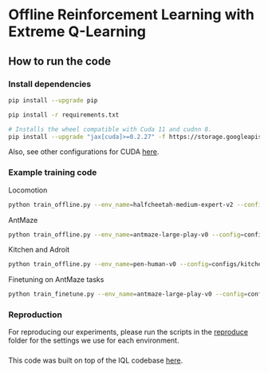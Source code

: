 # Offline Reinforcement Learning with Extreme Q-Learning

## How to run the code

### Install dependencies

```bash
pip install --upgrade pip

pip install -r requirements.txt

# Installs the wheel compatible with Cuda 11 and cudnn 8.
pip install --upgrade "jax[cuda]>=0.2.27" -f https://storage.googleapis.com/jax-releases/jax_releases.html
```

Also, see other configurations for CUDA [here](https://github.com/google/jax#pip-installation-gpu-cuda).

### Example training code

Locomotion
```bash
python train_offline.py --env_name=halfcheetah-medium-expert-v2 --config=configs/mujoco_config.py --max_clip=5 --sample_random_times=1 --temp=1
```

AntMaze
```bash
python train_offline.py --env_name=antmaze-large-play-v0 --config=configs/antmaze_config.py --eval_episodes=100 --eval_interval=100000  --max_clip=5  --temp=0.8
```

Kitchen and Adroit
```bash
python train_offline.py --env_name=pen-human-v0 --config=configs/kitchen_config.py --max_clip=5 --sample_random_times=1 --temp=8
```

Finetuning on AntMaze tasks
```bash
python train_finetune.py --env_name=antmaze-large-play-v0 --config=configs/antmaze_finetune_config.py --eval_episodes=100 --eval_interval=100000 --replay_buffer_size 2000000 --max_clip=5 --num_v_updates=4  --temp=0.8 --num_pretraining_steps=1000000
```

### Reproduction

For reproducing our experiments, please run the scripts in the [reproduce](reproduce) folder for the settings we use for each environment.

### 
This code was built on top of the IQL codebase [here](https://github.com/ikostrikov/implicit_q_learning).

